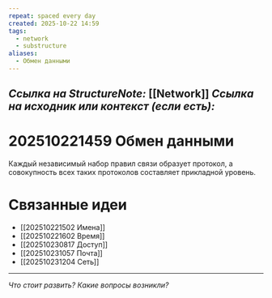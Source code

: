 ```yaml
---
repeat: spaced every day
created: 2025-10-22 14:59
tags:
  - network
  - substructure
aliases:
  - Обмен данными
---
```

*Ссылка на StructureNote:* [[Network]] 
*Ссылка на исходник или контекст (если есть):*
- 

# 202510221459 Обмен данными

Каждый независимый набор правил связи образует протокол, а совокупность всех таких протоколов составляет прикладной уровень.

# Связанные идеи

- [[202510221502 Имена]]
- [[202510221602 Время]]
- [[202510230817 Доступ]]
- [[202510231057 Почта]]
- [[202510231204 Сеть]] 

---

*Что стоит развить? Какие вопросы возникли?*

